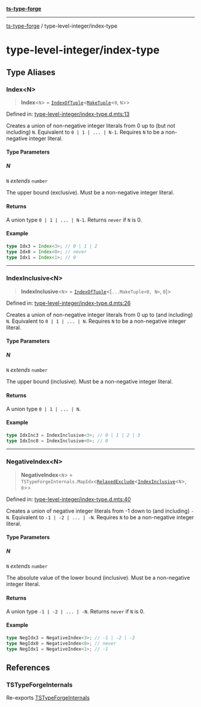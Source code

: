 [**ts-type-forge**](../README.md)

---

[ts-type-forge](../README.md) / type-level-integer/index-type

# type-level-integer/index-type

## Type Aliases

### Index\<N\>

> **Index**\<`N`\> = [`IndexOfTuple`](../tuple-and-list/index-of-tuple.md#indexoftuple)\<[`MakeTuple`](../tuple-and-list/make-tuple.md#maketuple)\<`0`, `N`\>\>

Defined in: [type-level-integer/index-type.d.mts:13](https://github.com/noshiro-pf/ts-type-forge/blob/main/src/type-level-integer/index-type.d.mts#L13)

Creates a union of non-negative integer literals from 0 up to (but not including) `N`.
Equivalent to `0 | 1 | ... | N-1`.
Requires `N` to be a non-negative integer literal.

#### Type Parameters

##### N

`N` _extends_ `number`

The upper bound (exclusive). Must be a non-negative integer literal.

#### Returns

A union type `0 | 1 | ... | N-1`. Returns `never` if `N` is 0.

#### Example

```ts
type Idx3 = Index<3>; // 0 | 1 | 2
type Idx0 = Index<0>; // never
type Idx1 = Index<1>; // 0
```

---

### IndexInclusive\<N\>

> **IndexInclusive**\<`N`\> = [`IndexOfTuple`](../tuple-and-list/index-of-tuple.md#indexoftuple)\<\[`...MakeTuple<0, N>`, `0`\]\>

Defined in: [type-level-integer/index-type.d.mts:26](https://github.com/noshiro-pf/ts-type-forge/blob/main/src/type-level-integer/index-type.d.mts#L26)

Creates a union of non-negative integer literals from 0 up to (and including) `N`.
Equivalent to `0 | 1 | ... | N`.
Requires `N` to be a non-negative integer literal.

#### Type Parameters

##### N

`N` _extends_ `number`

The upper bound (inclusive). Must be a non-negative integer literal.

#### Returns

A union type `0 | 1 | ... | N`.

#### Example

```ts
type IdxInc3 = IndexInclusive<3>; // 0 | 1 | 2 | 3
type IdxInc0 = IndexInclusive<0>; // 0
```

---

### NegativeIndex\<N\>

> **NegativeIndex**\<`N`\> = `TSTypeForgeInternals.MapIdx`\<[`RelaxedExclude`](../record/std.md#relaxedexclude)\<[`IndexInclusive`](#indexinclusive)\<`N`\>, `0`\>\>

Defined in: [type-level-integer/index-type.d.mts:40](https://github.com/noshiro-pf/ts-type-forge/blob/main/src/type-level-integer/index-type.d.mts#L40)

Creates a union of negative integer literals from -1 down to (and including) `-N`.
Equivalent to `-1 | -2 | ... | -N`.
Requires `N` to be a non-negative integer literal.

#### Type Parameters

##### N

`N` _extends_ `number`

The absolute value of the lower bound (inclusive). Must be a non-negative integer literal.

#### Returns

A union type `-1 | -2 | ... | -N`. Returns `never` if `N` is 0.

#### Example

```ts
type NegIdx3 = NegativeIndex<3>; // -1 | -2 | -3
type NegIdx0 = NegativeIndex<0>; // never
type NegIdx1 = NegativeIndex<1>; // -1
```

## References

### TSTypeForgeInternals

Re-exports [TSTypeForgeInternals](../branded-types/brand/namespaces/TSTypeForgeInternals/README.md)
